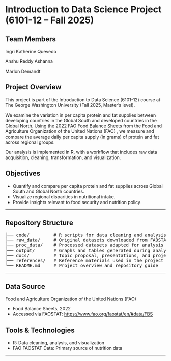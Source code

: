 # Introduction to Data Science Project (6101-12 – Fall 2025)

## Team Members

Ingri Katherine Quevedo

Anshu Reddy Ashanna

Marlon Demandt

## Project Overview

This project is part of the Introduction to Data Science (6101-12) course at The George Washington University (Fall 2025, Master’s level).

We examine the variation in per capita protein and fat supplies between developing countries in the Global South and developed countries in the Global North. Using the 2022 FAO Food Balance Sheets from the Food and Agriculture Organization of the United Nations (FAO)
, we measure and compare the average daily per capita supply (in grams) of protein and fat across regional groups.

Our analysis is implemented in R, with a workflow that includes raw data acquisition, cleaning, transformation, and visualization.

## Objectives
- Quantify and compare per capita protein and fat supplies across Global South and Global North countries.
- Visualize regional disparities in nutritional intake.
- Provide insights relevant to food security and nutrition policy

---

## Repository Structure
<pre>
├── code/         # R scripts for data cleaning and analysis
├── raw_data/     # Original datasets downloaded from FAOSTAT
├── proc_data/    # Processed datasets adapted for analysis
├── output/       # Graphs and tables generated during analysis
├── docs/         # Topic proposal, presentations, and project drafts
├── references/   # Reference materials used in the project
└── README.md     # Project overview and repository guide
</pre>

---

## Data Source
Food and Agriculture Organization of the United Nations (FAO)
- Food Balance Sheets, 2022
- Accessed via FAOSTAT: https://www.fao.org/faostat/en/#data/FBS

## Tools & Technologies
- R: Data cleaning, analysis, and visualization
- FAO FAOSTAT Data: Primary source of nutrition data
---
